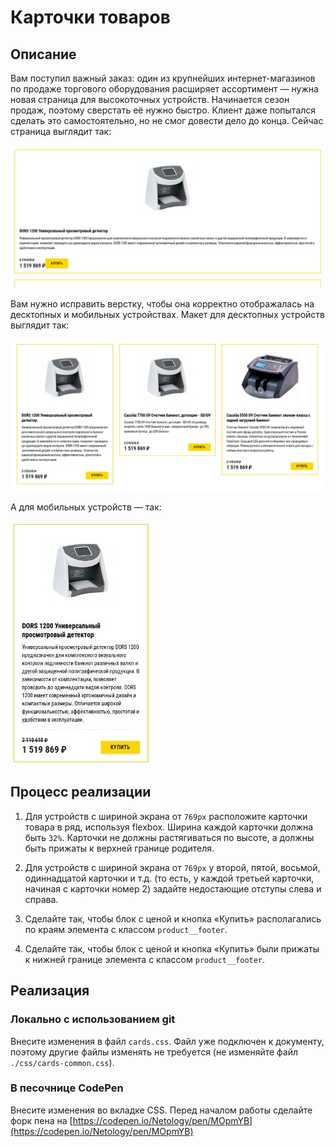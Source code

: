 # Карточки товаров

## Описание

Вам поступил важный заказ: один из крупнейших интернет-магазинов по продаже торгового оборудования расширяет ассортимент — нужна новая страница для высокоточных устройств. Начинается сезон продаж, поэтому сверстать её нужно быстро. Клиент даже попытался сделать это самостоятельно, но не смог довести дело до конца. Сейчас страница выглядит так: 

![Product cards layout current](../../sources/mobile-graphic-cards-current.jpeg)

Вам нужно исправить верстку, чтобы она корректно отображалась на десктопных и мобильных устройствах. Макет для десктопных устройств выглядит так:

![Product cards layout target](../../sources/mobile-graphic-cards-target.jpeg)

А для мобильных устройств — так:

![Product cards layout target on a small screen](../../sources/mobile-graphic-cards-small.jpeg)

## Процесс реализации

1. Для устройств с шириной экрана от `769px` расположите карточки товара в ряд, используя flexbox. Ширина каждой карточки должна быть `32%`. Карточки не должны растягиваться по высоте, а должны быть прижаты к верхней границе родителя.

2. Для устройств с шириной экрана от `769px` у второй, пятой, восьмой, одиннадцатой карточки и т.д. (то есть, у каждой третьей карточки, начиная с карточки номер 2) задайте недостающие отступы слева и справа.
 
3. Сделайте так, чтобы блок с ценой и кнопка «Купить» располагались по краям элемента с классом `product__footer`. 

4. Сделайте так, чтобы блок с ценой и кнопка «Купить» были прижаты к нижней границе элемента с классом `product__footer`.

## Реализация

### Локально с использованием git

Внесите изменения в файл `cards.css`. Файл уже подключен к документу, поэтому другие файлы изменять не требуется (не изменяйте файл `./css/cards-common.css`).

### В песочнице CodePen

Внесите изменения во вкладке CSS. Перед началом работы сделайте форк пена на [https://codepen.io/Netology/pen/MOpmYB](https://codepen.io/Netology/pen/MOpmYB)
